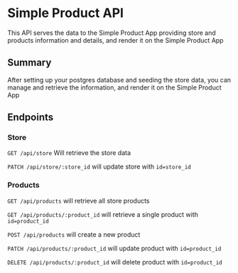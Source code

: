 # Simple Product API

This API serves the data to the Simple Product App providing store and products information and details, and render it on the Simple Product App

## Summary

After setting up your postgres database and seeding the store data, you can manage and retrieve the information, and render it on the Simple Product App

## Endpoints

### Store

`GET /api/store` Will retrieve the store data

`PATCH /api/store/:store_id` will update store with `id=store_id`

### Products

`GET /api/products` will retrieve all store products

`GET /api/products/:product_id` will retrieve a single product with `id=product_id`

`POST /api/products` will create a new product

`PATCH /api/products/:product_id` will update product with `id=product_id`

`DELETE /api/products/:product_id` will delete product with `id=product_id`
